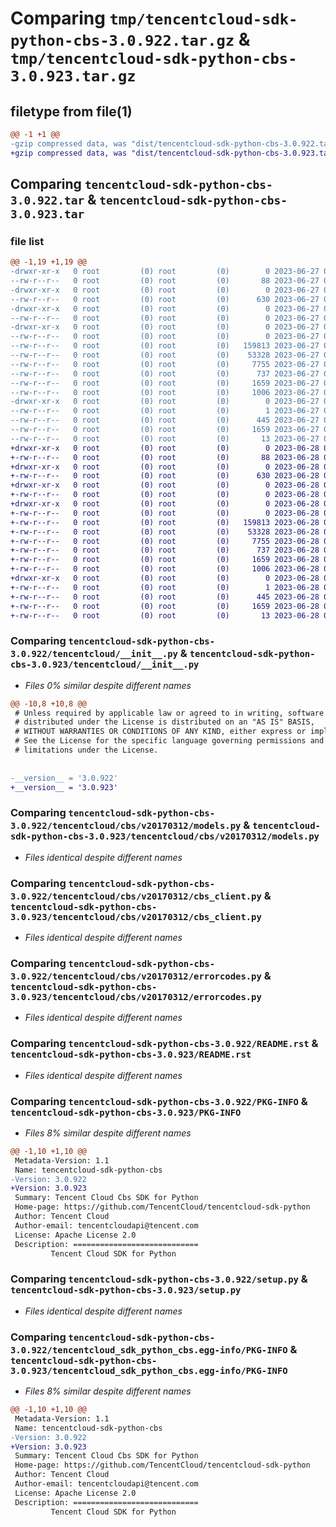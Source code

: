 # Comparing `tmp/tencentcloud-sdk-python-cbs-3.0.922.tar.gz` & `tmp/tencentcloud-sdk-python-cbs-3.0.923.tar.gz`

## filetype from file(1)

```diff
@@ -1 +1 @@
-gzip compressed data, was "dist/tencentcloud-sdk-python-cbs-3.0.922.tar", last modified: Tue Jun 27 00:19:10 2023, max compression
+gzip compressed data, was "dist/tencentcloud-sdk-python-cbs-3.0.923.tar", last modified: Wed Jun 28 00:21:21 2023, max compression
```

## Comparing `tencentcloud-sdk-python-cbs-3.0.922.tar` & `tencentcloud-sdk-python-cbs-3.0.923.tar`

### file list

```diff
@@ -1,19 +1,19 @@
-drwxr-xr-x   0 root         (0) root         (0)        0 2023-06-27 00:19:10.000000 tencentcloud-sdk-python-cbs-3.0.922/
--rw-r--r--   0 root         (0) root         (0)       88 2023-06-27 00:19:10.000000 tencentcloud-sdk-python-cbs-3.0.922/setup.cfg
-drwxr-xr-x   0 root         (0) root         (0)        0 2023-06-27 00:19:10.000000 tencentcloud-sdk-python-cbs-3.0.922/tencentcloud/
--rw-r--r--   0 root         (0) root         (0)      630 2023-06-27 00:19:10.000000 tencentcloud-sdk-python-cbs-3.0.922/tencentcloud/__init__.py
-drwxr-xr-x   0 root         (0) root         (0)        0 2023-06-27 00:19:10.000000 tencentcloud-sdk-python-cbs-3.0.922/tencentcloud/cbs/
--rw-r--r--   0 root         (0) root         (0)        0 2023-06-27 00:19:10.000000 tencentcloud-sdk-python-cbs-3.0.922/tencentcloud/cbs/__init__.py
-drwxr-xr-x   0 root         (0) root         (0)        0 2023-06-27 00:19:10.000000 tencentcloud-sdk-python-cbs-3.0.922/tencentcloud/cbs/v20170312/
--rw-r--r--   0 root         (0) root         (0)        0 2023-06-27 00:19:10.000000 tencentcloud-sdk-python-cbs-3.0.922/tencentcloud/cbs/v20170312/__init__.py
--rw-r--r--   0 root         (0) root         (0)   159813 2023-06-27 00:19:10.000000 tencentcloud-sdk-python-cbs-3.0.922/tencentcloud/cbs/v20170312/models.py
--rw-r--r--   0 root         (0) root         (0)    53328 2023-06-27 00:19:10.000000 tencentcloud-sdk-python-cbs-3.0.922/tencentcloud/cbs/v20170312/cbs_client.py
--rw-r--r--   0 root         (0) root         (0)     7755 2023-06-27 00:19:10.000000 tencentcloud-sdk-python-cbs-3.0.922/tencentcloud/cbs/v20170312/errorcodes.py
--rw-r--r--   0 root         (0) root         (0)      737 2023-06-27 00:19:10.000000 tencentcloud-sdk-python-cbs-3.0.922/README.rst
--rw-r--r--   0 root         (0) root         (0)     1659 2023-06-27 00:19:10.000000 tencentcloud-sdk-python-cbs-3.0.922/PKG-INFO
--rw-r--r--   0 root         (0) root         (0)     1006 2023-06-27 00:19:10.000000 tencentcloud-sdk-python-cbs-3.0.922/setup.py
-drwxr-xr-x   0 root         (0) root         (0)        0 2023-06-27 00:19:10.000000 tencentcloud-sdk-python-cbs-3.0.922/tencentcloud_sdk_python_cbs.egg-info/
--rw-r--r--   0 root         (0) root         (0)        1 2023-06-27 00:19:10.000000 tencentcloud-sdk-python-cbs-3.0.922/tencentcloud_sdk_python_cbs.egg-info/dependency_links.txt
--rw-r--r--   0 root         (0) root         (0)      445 2023-06-27 00:19:10.000000 tencentcloud-sdk-python-cbs-3.0.922/tencentcloud_sdk_python_cbs.egg-info/SOURCES.txt
--rw-r--r--   0 root         (0) root         (0)     1659 2023-06-27 00:19:10.000000 tencentcloud-sdk-python-cbs-3.0.922/tencentcloud_sdk_python_cbs.egg-info/PKG-INFO
--rw-r--r--   0 root         (0) root         (0)       13 2023-06-27 00:19:10.000000 tencentcloud-sdk-python-cbs-3.0.922/tencentcloud_sdk_python_cbs.egg-info/top_level.txt
+drwxr-xr-x   0 root         (0) root         (0)        0 2023-06-28 00:21:21.000000 tencentcloud-sdk-python-cbs-3.0.923/
+-rw-r--r--   0 root         (0) root         (0)       88 2023-06-28 00:21:21.000000 tencentcloud-sdk-python-cbs-3.0.923/setup.cfg
+drwxr-xr-x   0 root         (0) root         (0)        0 2023-06-28 00:21:21.000000 tencentcloud-sdk-python-cbs-3.0.923/tencentcloud/
+-rw-r--r--   0 root         (0) root         (0)      630 2023-06-28 00:21:21.000000 tencentcloud-sdk-python-cbs-3.0.923/tencentcloud/__init__.py
+drwxr-xr-x   0 root         (0) root         (0)        0 2023-06-28 00:21:21.000000 tencentcloud-sdk-python-cbs-3.0.923/tencentcloud/cbs/
+-rw-r--r--   0 root         (0) root         (0)        0 2023-06-28 00:21:21.000000 tencentcloud-sdk-python-cbs-3.0.923/tencentcloud/cbs/__init__.py
+drwxr-xr-x   0 root         (0) root         (0)        0 2023-06-28 00:21:21.000000 tencentcloud-sdk-python-cbs-3.0.923/tencentcloud/cbs/v20170312/
+-rw-r--r--   0 root         (0) root         (0)        0 2023-06-28 00:21:21.000000 tencentcloud-sdk-python-cbs-3.0.923/tencentcloud/cbs/v20170312/__init__.py
+-rw-r--r--   0 root         (0) root         (0)   159813 2023-06-28 00:21:21.000000 tencentcloud-sdk-python-cbs-3.0.923/tencentcloud/cbs/v20170312/models.py
+-rw-r--r--   0 root         (0) root         (0)    53328 2023-06-28 00:21:21.000000 tencentcloud-sdk-python-cbs-3.0.923/tencentcloud/cbs/v20170312/cbs_client.py
+-rw-r--r--   0 root         (0) root         (0)     7755 2023-06-28 00:21:21.000000 tencentcloud-sdk-python-cbs-3.0.923/tencentcloud/cbs/v20170312/errorcodes.py
+-rw-r--r--   0 root         (0) root         (0)      737 2023-06-28 00:21:21.000000 tencentcloud-sdk-python-cbs-3.0.923/README.rst
+-rw-r--r--   0 root         (0) root         (0)     1659 2023-06-28 00:21:21.000000 tencentcloud-sdk-python-cbs-3.0.923/PKG-INFO
+-rw-r--r--   0 root         (0) root         (0)     1006 2023-06-28 00:21:21.000000 tencentcloud-sdk-python-cbs-3.0.923/setup.py
+drwxr-xr-x   0 root         (0) root         (0)        0 2023-06-28 00:21:21.000000 tencentcloud-sdk-python-cbs-3.0.923/tencentcloud_sdk_python_cbs.egg-info/
+-rw-r--r--   0 root         (0) root         (0)        1 2023-06-28 00:21:21.000000 tencentcloud-sdk-python-cbs-3.0.923/tencentcloud_sdk_python_cbs.egg-info/dependency_links.txt
+-rw-r--r--   0 root         (0) root         (0)      445 2023-06-28 00:21:21.000000 tencentcloud-sdk-python-cbs-3.0.923/tencentcloud_sdk_python_cbs.egg-info/SOURCES.txt
+-rw-r--r--   0 root         (0) root         (0)     1659 2023-06-28 00:21:21.000000 tencentcloud-sdk-python-cbs-3.0.923/tencentcloud_sdk_python_cbs.egg-info/PKG-INFO
+-rw-r--r--   0 root         (0) root         (0)       13 2023-06-28 00:21:21.000000 tencentcloud-sdk-python-cbs-3.0.923/tencentcloud_sdk_python_cbs.egg-info/top_level.txt
```

### Comparing `tencentcloud-sdk-python-cbs-3.0.922/tencentcloud/__init__.py` & `tencentcloud-sdk-python-cbs-3.0.923/tencentcloud/__init__.py`

 * *Files 0% similar despite different names*

```diff
@@ -10,8 +10,8 @@
 # Unless required by applicable law or agreed to in writing, software
 # distributed under the License is distributed on an "AS IS" BASIS,
 # WITHOUT WARRANTIES OR CONDITIONS OF ANY KIND, either express or implied.
 # See the License for the specific language governing permissions and
 # limitations under the License.
 
 
-__version__ = '3.0.922'
+__version__ = '3.0.923'
```

### Comparing `tencentcloud-sdk-python-cbs-3.0.922/tencentcloud/cbs/v20170312/models.py` & `tencentcloud-sdk-python-cbs-3.0.923/tencentcloud/cbs/v20170312/models.py`

 * *Files identical despite different names*

### Comparing `tencentcloud-sdk-python-cbs-3.0.922/tencentcloud/cbs/v20170312/cbs_client.py` & `tencentcloud-sdk-python-cbs-3.0.923/tencentcloud/cbs/v20170312/cbs_client.py`

 * *Files identical despite different names*

### Comparing `tencentcloud-sdk-python-cbs-3.0.922/tencentcloud/cbs/v20170312/errorcodes.py` & `tencentcloud-sdk-python-cbs-3.0.923/tencentcloud/cbs/v20170312/errorcodes.py`

 * *Files identical despite different names*

### Comparing `tencentcloud-sdk-python-cbs-3.0.922/README.rst` & `tencentcloud-sdk-python-cbs-3.0.923/README.rst`

 * *Files identical despite different names*

### Comparing `tencentcloud-sdk-python-cbs-3.0.922/PKG-INFO` & `tencentcloud-sdk-python-cbs-3.0.923/PKG-INFO`

 * *Files 8% similar despite different names*

```diff
@@ -1,10 +1,10 @@
 Metadata-Version: 1.1
 Name: tencentcloud-sdk-python-cbs
-Version: 3.0.922
+Version: 3.0.923
 Summary: Tencent Cloud Cbs SDK for Python
 Home-page: https://github.com/TencentCloud/tencentcloud-sdk-python
 Author: Tencent Cloud
 Author-email: tencentcloudapi@tencent.com
 License: Apache License 2.0
 Description: ============================
         Tencent Cloud SDK for Python
```

### Comparing `tencentcloud-sdk-python-cbs-3.0.922/setup.py` & `tencentcloud-sdk-python-cbs-3.0.923/setup.py`

 * *Files identical despite different names*

### Comparing `tencentcloud-sdk-python-cbs-3.0.922/tencentcloud_sdk_python_cbs.egg-info/PKG-INFO` & `tencentcloud-sdk-python-cbs-3.0.923/tencentcloud_sdk_python_cbs.egg-info/PKG-INFO`

 * *Files 8% similar despite different names*

```diff
@@ -1,10 +1,10 @@
 Metadata-Version: 1.1
 Name: tencentcloud-sdk-python-cbs
-Version: 3.0.922
+Version: 3.0.923
 Summary: Tencent Cloud Cbs SDK for Python
 Home-page: https://github.com/TencentCloud/tencentcloud-sdk-python
 Author: Tencent Cloud
 Author-email: tencentcloudapi@tencent.com
 License: Apache License 2.0
 Description: ============================
         Tencent Cloud SDK for Python
```

